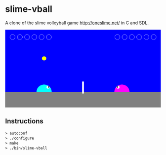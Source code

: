 # slime-vball
A clone of the slime volleyball game http://oneslime.net/ in C and SDL.

![slime-vball screenshot](https://raw.githubusercontent.com/parsiad/slime-vball/gh-pages/slime-vball.png "Screenshot")

Instructions
------------

```
> autoconf
> ./configure
> make
> ./bin/slime-vball
```
